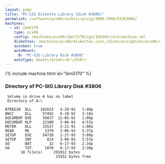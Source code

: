 ```yaml
---
layout: page
title: "PC-SIG Diskette Library (Disk #3806)"
permalink: /software/pcx86/sw/misc/pcsig/3000-3999/DISK3806/
machines:
  - id: ibm5170
    type: pcx86
    config: /machines/pcx86/ibm/5170/cga/1024kb/rev3/machine.xml
    diskettes: /machines/pcx86/diskettes.json,/disks/pcsigdisks/pcx86/diskettes.json
    autoGen: true
    autoMount:
      B: "PC-SIG Library Disk #3806"
    autoType: $date\r$time\rB:\rDIR\r
---
```


{% include machine.html id="ibm5170" %}

### Directory of PC-SIG Library Disk #3806

     Volume in drive A has no label
     Directory of A:\

    BTREE20  DLL    102623   4-20-92   1:40p
    BWCC     DLL     57492   6-10-92   3:10a
    DOCUMENT EXE     35037  12-05-92   1:09p
    DOCUMENT HLP     22100   3-06-93   4:57p
    METER    DLL     15537   2-21-91   1:00a
    READ     ME       2379   3-06-93   5:37p
    SETUP    EXE     54720   2-27-93   3:09p
    SETUP    INF       814   3-06-93   5:57p
    GO       BAT        32   6-17-93   2:34p
    GO       TXT      1078   6-17-93   2:38p
           10 file(s)     291812 bytes
                           23552 bytes free
